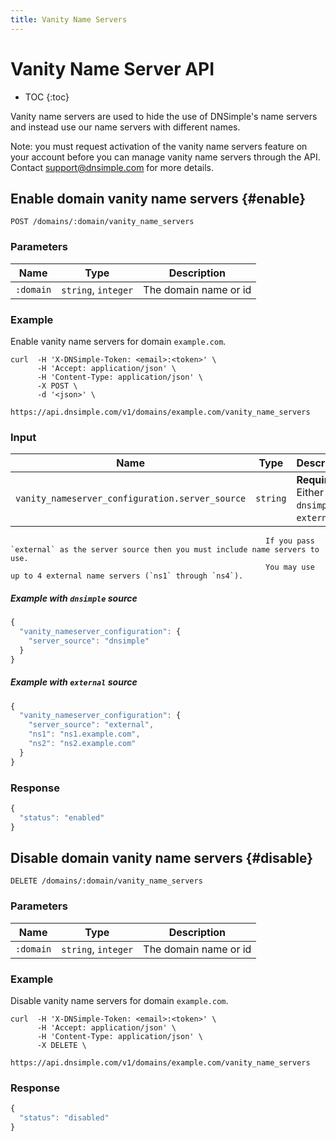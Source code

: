 ```yaml
---
title: Vanity Name Servers
---
```


# Vanity Name Server API

* TOC
{:toc}

Vanity name servers are used to hide the use of DNSimple's name servers and instead use our name servers with different names.

Note: you must request activation of the vanity name servers feature on your account before you can manage vanity name servers through the API. Contact support@dnsimple.com for more details.


## Enable domain vanity name servers {#enable}

    POST /domains/:domain/vanity_name_servers

### Parameters

Name | Type | Description
-----|------|------------
`:domain` | `string`, `integer` | The domain name or id

### Example

Enable vanity name servers for domain `example.com`.

    curl  -H 'X-DNSimple-Token: <email>:<token>' \
          -H 'Accept: application/json' \
          -H 'Content-Type: application/json' \
          -X POST \
          -d '<json>' \
          https://api.dnsimple.com/v1/domains/example.com/vanity_name_servers

### Input

Name | Type | Description
-----|------|------------
`vanity_nameserver_configuration.server_source` | `string` | **Required**. Either `dnsimple` or `external`.
                                                             If you pass `external` as the server source then you must include name servers to use.
                                                             You may use up to 4 external name servers (`ns1` through `ns4`).

##### Example with `dnsimple` source

~~~js
{
  "vanity_nameserver_configuration": {
    "server_source": "dnsimple"
  }
}
~~~

##### Example with `external` source

~~~js
{
  "vanity_nameserver_configuration": {
    "server_source": "external",
    "ns1": "ns1.example.com",
    "ns2": "ns2.example.com"
  }
}
~~~

### Response

~~~js
{
  "status": "enabled"
}
~~~


## Disable domain vanity name servers {#disable}

    DELETE /domains/:domain/vanity_name_servers

### Parameters

Name | Type | Description
-----|------|------------
`:domain` | `string`, `integer` | The domain name or id

### Example

Disable vanity name servers for domain `example.com`.

    curl  -H 'X-DNSimple-Token: <email>:<token>' \
          -H 'Accept: application/json' \
          -H 'Content-Type: application/json' \
          -X DELETE \
          https://api.dnsimple.com/v1/domains/example.com/vanity_name_servers

### Response

~~~js
{
  "status": "disabled"
}
~~~
